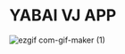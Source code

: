 # YABAI VJ APP

![ezgif com-gif-maker (1)](https://user-images.githubusercontent.com/15060080/183942327-550d3e0a-638e-4c55-a0a7-01c3de64108e.gif)